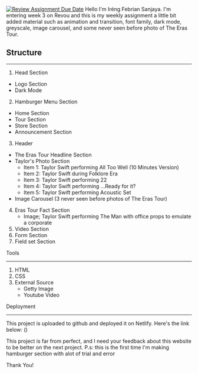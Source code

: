 [![Review Assignment Due Date](https://classroom.github.com/assets/deadline-readme-button-24ddc0f5d75046c5622901739e7c5dd533143b0c8e959d652212380cedb1ea36.svg)](https://classroom.github.com/a/6H2sAzcR)
Hello I'm Iréng Febrian Sanjaya. I'm entering week 3 on Revou and this is my weekly assignment a little bit added material such as animation and transition, font family, dark mode, greyscale, image carousel, and some never seen before photo of The Eras Tour.


## Structure
***

1. Head Section
  * Logo Section
  * Dark Mode
2. Hamburger Menu Section
  * Home Section
  * Tour Section
  * Store Section
  * Announcement Section
3. Header
  * The Eras Tour Headline Section
  * Taylor's Photo Section
    * Item 1: Taylor Swift performing All Too Well (10 Minutes Version)
    * Item 2: Taylor Swift during Folklore Era
    * Item 3: Taylor Swift performing 22
    * Item 4: Taylor Swift performing ...Ready for it?
    * Item 5: Taylor Swift performing Acoustic Set
  * Image Carousel (3 never seen before photos of The Eras Tour)
4. Eras Tour Fact Section
   * Image; Taylor Swift performing The Man with office props to emulate a corporate
5. Video Section
6. Form Section
7. Field set Section

Tools
***

1. HTML
2. CSS
3. External Source
   * Getty Image
   * Youtube Video

Deployment
***

This project is uploaded to github and deployed it on Netlify. Here's the link below:
()

This project is far from perfect, and I need your feedback about this website to be better on the next project.
P.s: this is the first time I'm making hamburger section with alot of trial and error 

Thank You!
